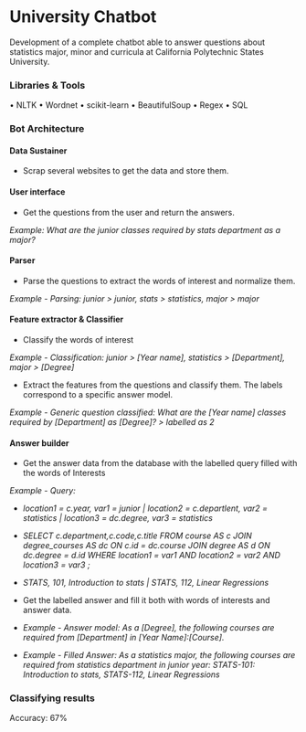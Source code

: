 # University Chatbot

Development of a complete chatbot able to answer questions about statistics major, minor and curricula at California Polytechnic States University.

### Libraries & Tools
• NLTK • Wordnet • scikit-learn • BeautifulSoup • Regex • SQL

### Bot Architecture
#### Data Sustainer
- Scrap several websites to get the data and store them.

#### User interface
- Get the questions from the user and return the answers.

*Example: What are the junior classes required by stats department as a major?*
#### Parser
- Parse the questions to extract the words of interest and normalize them.

*Example - Parsing: junior > junior, stats > statistics, major > major* 
#### Feature extractor & Classifier
- Classify the words of interest

*Example - Classification: junior > [Year name], statistics > [Department],  major > [Degree]*

- Extract the features from the questions and classify them. The labels correspond to a specific answer model.

*Example - Generic question classified: What are the [Year name] classes required by [Department] as [Degree]?  > labelled as 2*
 
#### Answer builder
- Get the answer data from the database with the labelled query filled with the words of Interests

*Example - Query:* 
- *location1 = c.year, var1 = junior | location2 = c.departlent, var2 = statistics | location3 = dc.degree, var3 = statistics*
- *SELECT c.department,c.code,c.title FROM course AS c JOIN degree_courses AS dc ON c.id = dc.course JOIN degree AS d ON dc.degree = d.id WHERE  location1 = var1 AND location2 = var2 AND location3 = var3 ;*
- *STATS, 101, Introduction to stats | STATS, 112, Linear Regressions*

- Get the labelled answer and fill it both with words of interests and answer data.

- *Example - Answer model: As a [Degree], the following courses are required from [Department] in [Year Name]:[Course].*
- *Example - Filled Answer: As a statistics major, the following courses are required from statistics department in junior year: STATS-101: Introduction to stats, STATS-112, Linear Regressions*

### Classifying results
Accuracy: 67% 
